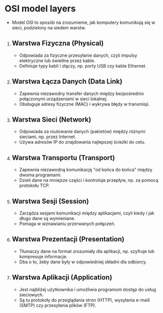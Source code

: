 # OSI model layers


* Model OSI to sposób na zrozumienie, jak komputery komunikują się w sieci, podzielony na siedem warstw.

1. Warstwa Fizyczna (Physical)
    - 

    - Odpowiada za fizyczne przesyłanie danych, czyli impulsy elektryczne lub świetlne przez kable.
    - Definiuje typy kabli i złączy, np. porty USB czy kable Ethernet.

2. Warstwa Łącza Danych (Data Link)
    - 
        
    - Zapewnia niezawodny transfer danych między bezpośrednio połączonymi urządzeniami w sieci lokalnej.
    - Obsługuje adresy fizyczne (MAC) i wykrywa błędy w transmisji.

3. Warstwa Sieci (Network)
    - 

    - Odpowiada za routowanie danych (pakietów) między różnymi sieciami, np. przez Internet.
    - Używa adresów IP do znajdowania najlepszej ścieżki do celu.

4. Warstwa Transportu (Transport)
    - 

    - Zapewnia niezawodną komunikację "od końca do końca" między dwoma programami.
    - Dzieli dane na mniejsze części i kontroluje przepływ, np. za pomocą protokołu TCP.

5. Warstwa Sesji (Session)
    - 

    - Zarządza sesjami komunikacji między aplikacjami, czyli kiedy i jak długo dane są wymieniane.
    - Pomaga w wznawianiu przerwanych połączeń.

6. Warstwa Prezentacji (Presentation)
    - 

    - Tłumaczy dane na format zrozumiały dla aplikacji, np. szyfruje lub kompresuje informacje.
    - Dba o to, żeby dane były w odpowiedniej składni dla odbiorcy.

7. Warstwa Aplikacji (Application)
    - 

    - Jest najbliżej użytkownika i umożliwia programom dostęp do usług sieciowych.
    - Są tu protokoły do przeglądania stron (HTTP), wysyłania e-maili (SMTP) czy przesyłania plików (FTP).